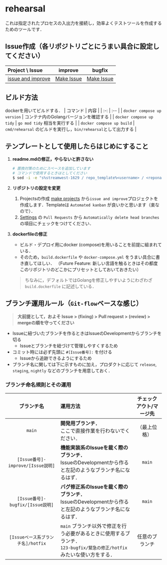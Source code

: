 # rehearsal
これは指定されたプロセスの入出力を接続し，効率よくテストツールを作成するためのツールです．

## Issue作成（各リポジトリごとにうまい具合に設定してください）
| Project \ Issue | improve | bugfix |
| :-- | :-: | :-: |
| [issue and improve][@issue_and_improve] | [Make Issue][improve@issue_and_improve] | [Make Issue][bugfix@issue_and_improve] |

## ビルド方法
dockerを用いてビルドする．
| コマンド | 内容 |
| :-: | :-- |
| `docker compose up version` | コンテナ内のGolangバージョンを確認する |
| `docker compose up tidy` | `go mod tidy` 相当を実行する |
| `docker compose up build` | `cmd/rehearsal` のビルドを実行し，`bin/rehearsal`として出力する |

## テンプレートとして使用したらはじめにすること
1. **readme.mdの修正，やらないと許さない**
    ```sh
    # 置換対策のためにスペースを追加しています
    # コマンドで使用するときはとしてください
    $ sed -i -e "s%streamwest-1629 / repo_template%<username> / <reponame>%g" readme.md
    ```

2. **リポジトリの設定を変更**
    1. Projectsの作成
        [make projects](https://github.com/StreamWest-1629/repo_template/projects/new) から`issue and improve`プロジェクトを作成します．Templateは `Automated kanban` が良いかと思います（楽なので）．
    2. [Settings](https://github.com/StreamWest-1629/repo_template/projects/settings) の `Pull Requests` から `Automatically delete head branches` の項目にチェックをつけてください．

3. **dockerfileの修正**
    - ビルド・デプロイ用にdocker (compose)を用いることを前提に組まれている．
    - そのため，`build.dockerfile` や `docker-compose.yml` をうまい具合に書き直してほしい．
        （Future Feature: 新しい言語を触るときはその都度このリポジトリのどこかにプリセットとしておいておきたい）
    > ちなみに，デフォルトではGolangを修正しやすいようにわざわざ `build.dockerfile` に記述している．

## ブランチ運用ルール（`Git-flow`ベースな感じ）

> **大前提として，およそ Issue > (fixing) > Pull request > (review) > mergeの順を守ってください**

- Issueに紐づいたブランチを作るときはIssueのDevelopmentからブランチを切る
    - Issueとブランチを紐づけて管理しやすくするため
- コミット時には必ず先頭に `#[Issue番号]:` を付ける
    - Issueから追跡できるようにするため
- ブランチ名に関しては下に示すものに加え，プロダクトに応じて `release`, `staging`, `nightly` などのブランチを用意しておく．

### ブランチ命名規則とその運用
| ブランチ名 | 運用方法 | チェックアウト/マージ先 |
| :-: | :-- | :-: |
| `main` | **開発用ブランチ．**<br/>ここで直接作業を行わないでください． | （最上位格） |
| `[Issue番号]-improve/[Issue説明]` | **機能実装系のIssueを裁く際のブランチ．**<br/>IssueのDevelopmentから作ると左記のようなブランチ名になるはず． | `main` |
| `[Issue番号]-bugfix/[Issue説明]` | **バグ修正系のIssueを裁く際のブランチ．**<br/>IssueのDevelopmentから作ると左記のようなブランチ名になるはず． | `main` |
| `[Issueベース系ブランチ名]/hotfix` | `main` ブランチ以外で修正を行う必要があるときに使用するブランチ．<br/>`123-bugfix/緊急の修正/hotfix` みたいな使い方をする． | 任意のブランチ |

<!-- Issue and Improve project -->
[@issue_and_improve]:https://github.com/streamwest-1629/rehearsal/projects/1 
<!-- Make Issue in Issue and Improve project -->
[improve@issue_and_improve]:https://github.com/streamwest-1629/rehearsal/issues/new?labels=enhancement&template=improve.md&title=improve%2F%3C%E6%A9%9F%E8%83%BD%E3%81%AE%E7%B0%A1%E5%8D%98%E3%81%AA%E8%AA%AC%E6%98%8E%3E&projects=streamwest-1629/rehearsal/1
<!-- Make Issue in Issue and Improve project -->
[bugfix@issue_and_improve]:https://github.com/streamwest-1629/rehearsal/issues/new?labels=bug&template=bugfix.md&title=bugfix%2F%3C%E5%95%8F%E9%A1%8C%E3%81%AE%E7%B0%A1%E5%8D%98%E3%81%AA%E8%AA%AC%E6%98%8E%3E&projects=streamwest-1629/rehearsal/1
